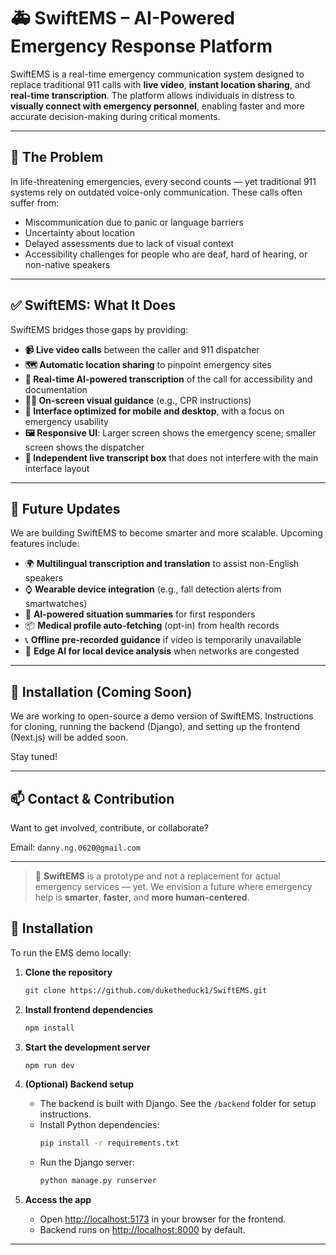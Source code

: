 # 🚑 SwiftEMS – AI-Powered Emergency Response Platform

SwiftEMS is a real-time emergency communication system designed to replace traditional 911 calls with **live video**, **instant location sharing**, and **real-time transcription**. The platform allows individuals in distress to **visually connect with emergency personnel**, enabling faster and more accurate decision-making during critical moments.

---

## 🧠 The Problem

In life-threatening emergencies, every second counts — yet traditional 911 systems rely on outdated voice-only communication. These calls often suffer from:

- Miscommunication due to panic or language barriers  
- Uncertainty about location  
- Delayed assessments due to lack of visual context  
- Accessibility challenges for people who are deaf, hard of hearing, or non-native speakers

---

## ✅ SwiftEMS: What It Does

SwiftEMS bridges those gaps by providing:

- **📹 Live video calls** between the caller and 911 dispatcher
- **🗺️ Automatic location sharing** to pinpoint emergency sites
- **📝 Real-time AI-powered transcription** of the call for accessibility and documentation
- **🧑‍⚕️ On-screen visual guidance** (e.g., CPR instructions)
- **🔄 Interface optimized for mobile and desktop**, with a focus on emergency usability
- **🖼️ Responsive UI**: Larger screen shows the emergency scene; smaller screen shows the dispatcher  
- **📌 Independent live transcript box** that does not interfere with the main interface layout

---

## 🌟 Future Updates

We are building SwiftEMS to become smarter and more scalable. Upcoming features include:

- 🌍 **Multilingual transcription and translation** to assist non-English speakers
- ⌚ **Wearable device integration** (e.g., fall detection alerts from smartwatches)
- 🤖 **AI-powered situation summaries** for first responders
- 📦 **Medical profile auto-fetching** (opt-in) from health records
- 📞 **Offline pre-recorded guidance** if video is temporarily unavailable
- 🧠 **Edge AI for local device analysis** when networks are congested

---

## 🔧 Installation (Coming Soon)

We are working to open-source a demo version of SwiftEMS. Instructions for cloning, running the backend (Django), and setting up the frontend (Next.js) will be added soon.

Stay tuned!

---


## 📫 Contact & Contribution

Want to get involved, contribute, or collaborate?

Email: `danny.ng.0620@gmail.com`  

---

> 🚨 **SwiftEMS** is a prototype and not a replacement for actual emergency services — yet. We envision a future where emergency help is **smarter**, **faster**, and **more human-centered**.

## 🔧 Installation

To run the EMS demo locally:

1. **Clone the repository**
   ```sh
   git clone https://github.com/duketheduck1/SwiftEMS.git
   ```

2. **Install frontend dependencies**
   ```sh
   npm install
   ```

3. **Start the development server**
   ```sh
   npm run dev
   ```

4. **(Optional) Backend setup**
   - The backend is built with Django. See the `/backend` folder for setup instructions.
   - Install Python dependencies:
     ```sh
     pip install -r requirements.txt
     ```
   - Run the Django server:
     ```sh
     python manage.py runserver
     ```

5. **Access the app**
   - Open [http://localhost:5173](http://localhost:5173) in your browser for the frontend.
   - Backend runs on [http://localhost:8000](http://localhost:8000) by default.

---
